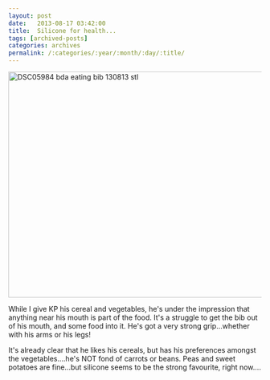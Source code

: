 ```yaml
---
layout: post
date:	2013-08-17 03:42:00
title:  Silicone for health...
tags: [archived-posts]
categories: archives
permalink: /:categories/:year/:month/:day/:title/
---
```

<a href="http://www.flickr.com/photos/86494503@N00/9517391741/" title="DSC05984 bda eating bib 130813 stl by mohandep, on Flickr"><img src="http://farm8.staticflickr.com/7353/9517391741_83d3fbd796_c.jpg" width="800" height="450" alt="DSC05984 bda eating bib 130813 stl"></a>

While I give KP his cereal and vegetables, he's under the impression that anything near his mouth is part of the food. It's a struggle to get the bib out of his mouth, and some food into it. He's got a very strong grip...whether with his arms or his legs!

It's already clear that he likes his cereals, but has his preferences amongst the vegetables....he's NOT fond of carrots or beans. Peas and sweet potatoes are fine...but silicone seems to be the strong favourite, right now....
